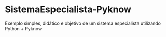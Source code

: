 # SistemaEspecialista-Pyknow
Exemplo simples, didático e objetivo de um sistema especialista utilizando Python + Pyknow
